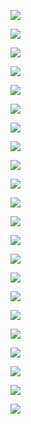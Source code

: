![](C:\Users\SSAFY\AppData\Roaming\marktext\images\2023-02-02-09-06-25-image.png)

![](Untitled-1_assets/2023-02-02-09-15-20-image.png)

![](Untitled-1_assets/2023-02-02-09-18-28-image.png)

![](Untitled-1_assets/2023-02-02-09-28-59-image.png)

![](Untitled-1_assets/2023-02-02-09-44-00-image.png)

![](Untitled-1_assets/2023-02-02-09-48-18-image.png)

![](Untitled-1_assets/2023-02-02-10-01-23-image.png)

![](Untitled-1_assets/2023-02-02-10-04-39-image.png)

![](Untitled-1_assets/2023-02-02-10-08-20-image.png)

![](Untitled-1_assets/2023-02-02-10-09-49-image.png)

![](Untitled-1_assets/2023-02-02-10-11-33-image.png)

![](Untitled-1_assets/2023-02-02-10-12-47-image.png)

![](Untitled-1_assets/2023-02-02-10-18-37-image.png)

![](Untitled-1_assets/2023-02-02-10-21-29-image.png)

![](Untitled-1_assets/2023-02-02-10-24-54-image.png)

![](Untitled-1_assets/2023-02-02-10-25-01-image.png)

![](Untitled-1_assets/2023-02-02-10-25-58-image.png)

![](Untitled-1_assets/2023-02-02-10-30-56-image.png)

![](Untitled-1_assets/2023-02-02-10-33-09-image.png)

![](Untitled-1_assets/2023-02-02-10-42-36-image.png)

![](Untitled-1_assets/2023-02-02-10-44-38-image.png)

![](Untitled-1_assets/2023-02-02-10-47-53-image.png)
